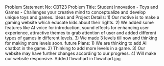 Problem Statement No: CBT23
Problem Title: Student Innovation - Toys and Games - Challenges your creative mind to conceptualize and develop unique toys and games.
Ideas and Project Details: 1) Our motive is to make a gaming website which educate kids about their rights.
                           2) We added some features like AI voice for introduction, sound effects for enhancing user experience, attractive themes to grab attention of user and added different types of games in different levels.
                           3) We made 3 levels tiil now and thinking for making more levels soon.
future Plans: 1) We are thinking to add AI chatbot in the game.
              2) Thinking to add more levels in a game.
              3) Our website may have further changes according to our progress.
              4) Will make our website responsive.
              Added flowchart in flowchart.jpg
